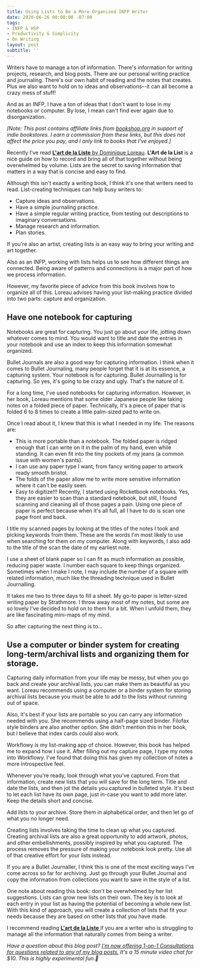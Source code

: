 ```yaml
---
title: Using Lists to Be a More Organized INFP Writer
date: 2020-06-26 00:00:00 -07:00
tags:
- INFP & HSP
- Productivity & Simplicity
- On Writing
layout: post
subtitle: ''
---
```


Writers have to manage a ton of information. There's information for writing projects, research, and blog posts. There are our personal writing practice and journaling. There's our own habit of reading and the notes that creates. Plus we also want to hold on to ideas and observations--it can all become a crazy mess of stuff!

And as an INFP, I have a ton of ideas that I don't want to lose in my notebooks or computer. By lose, I mean can't find ever again due to disorganization.

_\[Note: This post contains affiliate links from_ [_bookshop.org_](https://bookshop.org) _in support of indie bookstores. I earn a commission from these links, but this does not affect the price you pay, and I only link to books that I've enjoyed.\]_

Recently I've read [**L'art de la Liste** by Dominique Loreau](https://bookshop.org/a/8232/9781409182917). **L'Art de la List** is a nice guide on how to record and bring all of that together without being overwhelmed by volume. Lists are the secret to saving information that matters in a way that is concise and easy to find.

Although this isn't exactly a writing book, I think it's one that writers need to read. List-creating techniques can help busy writers to:

* Capture ideas and observations.
* Have a simple journaling practice.
* Have a simple regular writing practice, from testing out descriptions to imaginary conversations.
* Manage research and information.
* Plan stories.

If you're also an artist, creating lists is an easy way to bring your writing and art together.

Also as an INFP, working with lists helps us to see how different things are connected. Being aware of patterns and connections is a major part of how we process information.

However, my favorite piece of advice from this book involves how to organize all of this. Loreau advises having your list-making practice divided into two parts: capture and organization.

## Have one notebook for capturing

Notebooks are great for capturing. You just go about your life, jotting down whatever comes to mind. You would want to title and date the entries in your notebook and use an index to keep this information somewhat organized.

Bullet Journals are also a good way for capturing information. I think when it comes to Bullet Journaling, many people forget that it is at its essence, a capturing system. Your notebook is for capturing. Bullet Journalling is for capturing. So yes, it's going to be crazy and ugly. That's the nature of it.

For a long time, I've used notebooks for capturing information. However, in her book, Loreau mentions that some older Japanese people like taking notes on a folded piece of paper. Technically, it's a piece of paper that is folded 6 to 8 times to create a little palm-sized pad to write on.

Once I read about it, I knew that this is what I needed in my life. The reasons are:

* This is more portable than a notebook. The folded paper is ridged enough that I can write on it in the palm of my hand, even while standing. It can even fit into the tiny pockets of my jeans (a common issue with women's pants).
* I can use any paper type I want, from fancy writing paper to artwork ready smooth bristol.
* The folds of the paper allow me to write more sensitive information where it can't be easily seen.
* Easy to digitize!!! Recently, I started using Rocketbook notebooks. Yes, they are easier to scan than a standard notebook, but still, I found scanning and cleaning all of those pages a pain. Using one piece of paper is perfect because when it's all full, all I have to do is scan one page front and back.

I title my scanned pages by looking at the titles of the notes I took and picking keywords from them. These are the words I'm most likely to use when searching for them on my computer. Along with keywords, I also add to the title of the scan the date of my earliest note.

I use a sheet of blank paper so I can fit as much information as possible, reducing paper waste. I number each square to keep things organized. Sometimes when I make I note, I may include the number of a square with related information, much like the threading technique used in Bullet Journalling.

It takes me two to three days to fill a sheet. My go-to paper is letter-sized writing paper by Strathmore. I throw away most of my notes, but some are so lovely I've decided to hold on to them for a bit. When I unfold them, they are like fascinating mini-maps of my mind.

So after capturing the next thing is to...

## Use a computer or binder system for creating long-term/archival lists and organizing them for storage.

Capturing daily information from your life may be messy, but when you go back and create your archival lists, you can make them as beautiful as you want. Loreau recommends using a computer or a binder system for storing archival lists because you must be able to add to the lists without running out of space.

Also, it's best if your lists are portable so you can carry any information needed with you. She recommends using a half-page sized binder. Filofax style binders are also another option. She didn't mention this in her book, but I believe that index cards could also work.

Workflowy is my list-making app of choice. However, this book has helped me to expand how I use it. After filling out my capture page, I type my notes into Workflowy. I've found that doing this has given my collection of notes a more introspective feel.

Whenever you're ready, look through what you've captured. From that information, create new lists that you will save for the long term. Title and date the lists, and then jot the details you captured in bulleted style. It's best to let each list have its own page, just in-case you want to add more later. Keep the details short and concise.

Add lists to your archive. Store them in alphabetical order, and then let go of what you no longer need.

Creating lists involves taking the time to clean up what you captured. Creating archival lists are also a great opportunity to add artwork, photos, and other embellishments, possibly inspired by what you captured. The process removes the pressure of making your notebook look pretty. Use all of that creative effort for your lists instead.

If you are a Bullet Journaller, I think this is one of the most exciting ways I've come across so far for archiving. Just go through your Bullet Journal and copy the information from collections you want to save in the style of a list.

One note about reading this book: don't be overwhelmed by her list suggestions. Lists can grow new lists on their own. The key is to look at each entry in your list as having the potential of becoming a whole new list. With this kind of approach, you will create a collection of lists that fit your needs because they are based on other lists that you have made.

I recommend reading [**L'art de la Liste** ](https://bookshop.org/a/8232/9781409182917)if you are a writer who is struggling to manage all the information that naturally comes from being a writer.

*Have a question about this blog post? [I'm now offering 1-on-1 Consultations for questions related to any of my blog posts.](https://www.buymeacoffee.com/arcadiapage/e/1001) It's a 15 minute video chat for $10. This is highly experimental fun.🙂*
